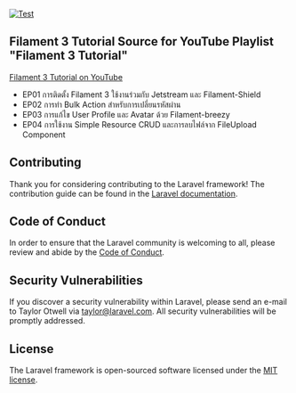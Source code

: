 [![Test](https://github.com/mycoding-academy/filament3-tutorial/actions/workflows/laravel.yml/badge.svg)](https://github.com/mycoding-academy/filament3-tutorial/actions/workflows/laravel.yml)

## Filament 3 Tutorial Source for YouTube Playlist "Filament 3 Tutorial"
[Filament 3 Tutorial on YouTube](https://www.youtube.com/playlist?list=PLt4COWeYegICDpqiZrlQ9L63R3JXSuWgd)
- EP01 การติดตั้ง Filament 3 ใช้งานร่วมกับ Jetstream และ Filament-Shield
- EP02 การทำ Bulk Action สำหรับการเปลี่ยนรหัสผ่าน
- EP03 การแก้ไข User Profile และ Avatar ด้วย Filament-breezy
- EP04 การใช้งาน Simple Resource CRUD และการลบไฟล์จาก FileUpload Component

## Contributing

Thank you for considering contributing to the Laravel framework! The contribution guide can be found in the [Laravel documentation](https://laravel.com/docs/contributions).

## Code of Conduct

In order to ensure that the Laravel community is welcoming to all, please review and abide by the [Code of Conduct](https://laravel.com/docs/contributions#code-of-conduct).

## Security Vulnerabilities

If you discover a security vulnerability within Laravel, please send an e-mail to Taylor Otwell via [taylor@laravel.com](mailto:taylor@laravel.com). All security vulnerabilities will be promptly addressed.

## License

The Laravel framework is open-sourced software licensed under the [MIT license](https://opensource.org/licenses/MIT).
